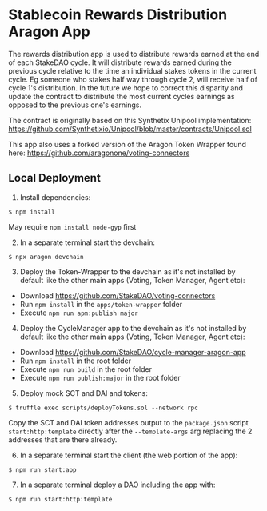 # Stablecoin Rewards Distribution Aragon App

The rewards distribution app is used to distribute rewards earned at the end of each StakeDAO cycle. It will distribute
rewards earned during the previous cycle relative to the time an individual stakes tokens in the current cycle. Eg
someone who stakes half way through cycle 2, will receive half of cycle 1's distribution. In the future we hope to 
correct this disparity and update the contract to distribute the most current cycles earnings as opposed to the 
previous one's earnings.

The contract is originally based on this Synthetix Unipool implementation: 
https://github.com/Synthetixio/Unipool/blob/master/contracts/Unipool.sol

This app also uses a forked version of the Aragon Token Wrapper found here: 
https://github.com/aragonone/voting-connectors

## Local Deployment

1) Install dependencies:
```
$ npm install
```
May require `npm install node-gyp` first

2) In a separate terminal start the devchain:
```
$ npx aragon devchain
```

3) Deploy the Token-Wrapper to the devchain as it's not installed by default like the other main apps (Voting, Token Manager, Agent etc):
- Download https://github.com/StakeDAO/voting-connectors
- Run `npm install` in the `apps/token-wrapper` folder
- Execute `npm run apm:publish major`

4) Deploy the CycleManager app to the devchain as it's not installed by default like the other main apps (Voting, Token Manager, Agent etc):
- Download https://github.com/StakeDAO/cycle-manager-aragon-app
- Run `npm install` in the root folder
- Execute `npm run build` in the root folder
- Execute `npm run publish:major` in the root folder

5) Deploy mock SCT and DAI and tokens:
```
$ truffle exec scripts/deployTokens.sol --network rpc
```
Copy the SCT and DAI token addresses output to the `package.json` script `start:http:template` directly after the `--template-args` arg
replacing the 2 addresses that are there already.

6) In a separate terminal start the client (the web portion of the app):
```
$ npm run start:app
```
7) In a separate terminal deploy a DAO including the app with:
```
$ npm run start:http:template
```